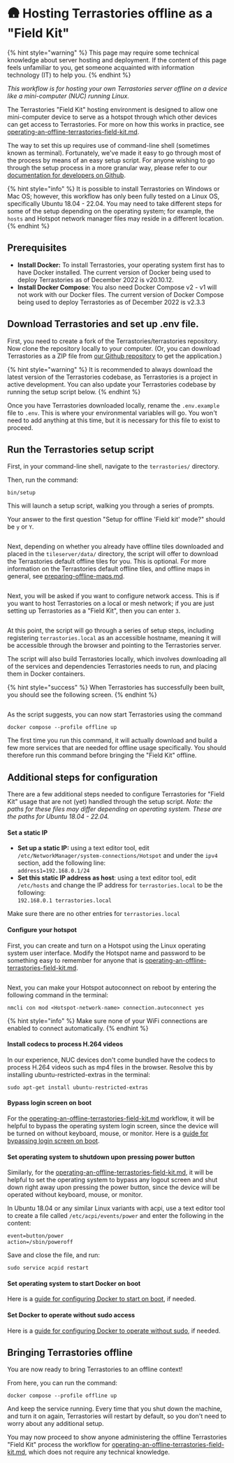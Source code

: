 # 🛖 Hosting Terrastories offline as a "Field Kit"

{% hint style="warning" %}
This page may require some technical knowledge about server hosting and deployment. If the content of this page feels unfamiliar to you, get someone acquainted with information technology (IT) to help you.
{% endhint %}

_This workflow is for hosting your own Terrastories server offline on a device like a mini-computer (NUC) running Linux._

The Terrastories "Field Kit" hosting environment is designed to allow one mini-computer device to serve as a hotspot through which other devices can get access to Terrastories. For more on how this works in practice, see [operating-an-offline-terrastories-field-kit.md](../../operating-terrastories-offline/operating-an-offline-terrastories-field-kit.md "mention").

The way to set this up requires use of command-line shell (sometimes known as terminal). Fortunately, we've made it easy to go through most of the process by means of an easy setup script. For anyone wishing to go through the setup process in a more granular way, please refer to our [documentation for developers on Github](https://github.com/Terrastories/terrastories).

{% hint style="info" %}
It is possible to install Terrastories on Windows or Mac OS; however, this workflow has only been fully tested on a Linux OS, specifically Ubuntu 18.04 - 22.04. You may need to take different steps for some of the setup depending on the operating system; for example, the `hosts` and Hotspot network manager files may reside in a different location.
{% endhint %}

## Prerequisites

* **Install Docker:** To install Terrastories, your operating system first has to have Docker installed. The current version of Docker being used to deploy Terrastories as of December 2022 is v20.10.12.
* **Install Docker Compose**: You also need Docker Compose v2 - v1 will not work with our Docker files. The current version of Docker Compose being used to deploy Terrastories as of December 2022 is v2.3.3

## Download Terrastories and set up .env file.

First, you need to create a fork of the Terrastories/terrastories repository. Now clone the repository locally to your computer. (Or, you can download Terrastories as a ZIP file from [our Github repository](https://github.com/Terrastories/terrastories/) to get the application.)

{% hint style="warning" %}
It is recommended to always download the latest version of the Terrastories codebase, as Terrastories is a project in active development. You can also update your Terrastories codebase by running the setup script below.
{% endhint %}

Once you have Terrastories downloaded locally, rename the `.env.example` file to `.env`. This is where your environmental variables will go. You won't need to add anything at this time, but it is necessary for this file to exist to proceed.

## Run the Terrastories setup script

First, in your command-line shell, navigate to the `terrastories/` directory.

Then, run the command:&#x20;

```
bin/setup
```

This will launch a setup script, walking you through a series of prompts.

Your answer to the first question "Setup for offline 'Field kit' mode?" should be `y` or `Y`.

<figure><img src="../../.gitbook/assets/image (4).png" alt=""><figcaption></figcaption></figure>

Next, depending on whether you already have offline tiles downloaded and placed in the `tileserver/data/` directory, the script will offer to download the Terrastories default offline tiles for you. This is optional. For more information on the Terrastories default offline tiles, and offline maps in general, see [preparing-offline-maps.md](../../operating-terrastories-offline/preparing-offline-maps.md "mention").

<figure><img src="../../.gitbook/assets/image (17).png" alt=""><figcaption></figcaption></figure>

Next, you will be asked if you want to configure network access. This is if you want to host Terrastories on a local or mesh network; if you are just setting up Terrastories as a "Field Kit", then you can enter `3`.

<figure><img src="../../.gitbook/assets/image (1).png" alt=""><figcaption></figcaption></figure>

At this point, the script will go through a series of setup steps, including registering `terrastories.local` as an accessible hostname, meaning it will be accessible through the browser and pointing to the Terrastories server.

The script will also build Terrastories locally, which involves downloading all of the services and dependencies Terrastories needs to run, and placing them in Docker containers.

{% hint style="success" %}
When Terrastories has successfully been built, you should see the following screen.
{% endhint %}

<figure><img src="../../.gitbook/assets/image (2).png" alt=""><figcaption></figcaption></figure>

As the script suggests, you can now start Terrastories using the command

```
docker compose --profile offline up
```

The first time you run this command, it will actually download and build a few more services that are needed for offline usage specifically. You should therefore run this command before bringing the "Field Kit" offline.

## Additional steps for configuration

There are a few additional steps needed to configure Terrastories for "Field Kit" usage that are not (yet) handled through the setup script. _Note: the paths for these files may differ depending on operating system. These are the paths for Ubuntu 18.04 - 22.04._

#### Set a static IP

* **Set up a static IP:** using a text editor tool, edit `/etc/NetworkManager/system-connections/Hotspot` and under the `ipv4` section, add the following line:\
  `address1=192.168.0.1/24`
* **Set this static IP address as host**: using a text editor tool, edit `/etc/hosts` and change the IP address for `terrastories.local` to be the following:\
  `192.168.0.1 terrastories.local`

Make sure there are no other entries for `terrastories.local`

#### Configure your hotspot

First, you can create and turn on a Hotspot using the Linux operating system user interface. Modify the Hotspot name and password to be something easy to remember for anyone that is [operating-an-offline-terrastories-field-kit.md](../../operating-terrastories-offline/operating-an-offline-terrastories-field-kit.md "mention").

<figure><img src="../../.gitbook/assets/Screenshot from 2022-11-23 16-15-29.png" alt=""><figcaption></figcaption></figure>

Next, you can make your Hotspot autoconnect on reboot by entering the following command in the terminal:

```
nmcli con mod <Hotspot-network-name> connection.autoconnect yes
```

{% hint style="info" %}
Make sure none of your WiFi connections are enabled to connect automatically.
{% endhint %}

#### Install codecs to process H.264 videos

In our experience, NUC devices don't come bundled have the codecs to process H.264 videos such as mp4 files in the browser. Resolve this by installing ubuntu-restricted-extras in the terminal:

```
sudo apt-get install ubuntu-restricted-extras
```

#### Bypass login screen on boot

For the [operating-an-offline-terrastories-field-kit.md](../../operating-terrastories-offline/operating-an-offline-terrastories-field-kit.md "mention") workflow, it will be helpful to bypass the operating system login screen, since the device will be turned on without keyboard, mouse, or monitor. Here is a [guide for bypassing login screen on boot](https://askubuntu.com/questions/256239/how-to-bypass-login-screen-on-boot).

#### Set operating system to shutdown upon pressing power button

Similarly, for the [operating-an-offline-terrastories-field-kit.md](../../operating-terrastories-offline/operating-an-offline-terrastories-field-kit.md "mention"), it will be helpful to set the operating system to bypass any logout screen and shut down right away upon pressing the power button, since the device will be operated without keyboard, mouse, or monitor.&#x20;

In Ubuntu 18.04 or any similar Linux variants with acpi, use a text editor tool to create a file called `/etc/acpi/events/power` and enter the following in the content:

```
event=button/power
action=/sbin/poweroff
```

Save and close the file, and run:

```
sudo service acpid restart
```

#### Set operating system to start Docker on boot

Here is a [guide for configuring Docker to start on boot](https://docs.docker.com/install/linux/linux-postinstall/#configure-docker-to-start-on-boot), if needed.

#### Set Docker to operate without sudo access

Here is a [guide for configuring Docker to operate without sudo](https://docs.docker.com/install/linux/linux-postinstall/#manage-docker-as-a-non-root-user), if needed.

## Bringing Terrastories offline

You are now ready to bring Terrastories to an offline context!

From here, you can run the command:

```
docker compose --profile offline up
```

And keep the service running. Every time that you shut down the machine, and turn it on again, Terrastories will restart by default, so you don't need to worry about any additional setup.&#x20;

You may now proceed to show anyone administering the offline Terrastories "Field Kit" process the workflow for [operating-an-offline-terrastories-field-kit.md](../../operating-terrastories-offline/operating-an-offline-terrastories-field-kit.md "mention"), which does not require any technical knowledge.
